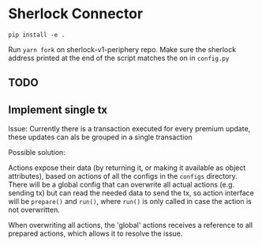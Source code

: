 # Sherlock Connector

`pip install -e .`

Run `yarn fork` on sherlock-v1-periphery repo. Make sure the sherlock address printed at the end of the script matches the on in `config.py`

## TODO

## Implement single tx
Issue: Currently there is a transaction executed for every premium update, these updates can als be grouped in a single transaction

Possible solution:

Actions expose their data (by returning it, or making it available as object attributes), based on actions of all the configs in the `configs` directory. There will be a global config that can overwrite all actual actions (e.g. sending tx) but can read the needed data to send the tx, so action interface will be `prepare()` and `run()`, where `run()` is only called in case the action is not overwritten.

When overwriting all actions, the 'global' actions receives a reference to all prepared actions, which allows it to resolve the issue.